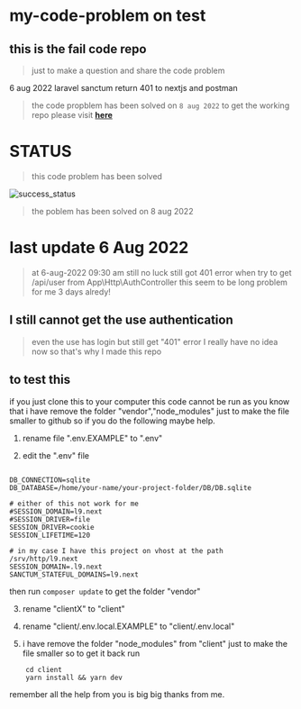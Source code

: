 # my-code-problem on test


## this is the fail code repo 
> just to make a question and share the code problem 

6 aug 2022 laravel sanctum return 401 to nextjs and postman 
> the code propblem has been solved on `8 aug 2022` to get the working repo please visit [**here**](https://github.com/farookphuket/laravel-nextjs-login)


[success_status]:https://archive.org/download/arch_linux_myconfig_24-aug-2022_edit/success_STATUS.png

[fail_status]:https://archive.org/download/arch_linux_myconfig_24-aug-2022_edit/fail_STATUS.png

# STATUS 
> this code problem has been solved

![success_status]
> the poblem has been solved on 8 aug 2022

# last update 6 Aug 2022 

> at 6-aug-2022 09:30 am still no luck 
> still got 401 error when try to get /api/user from App\Http\AuthController 
> this seem to be long problem for me 3 days alredy!


## I still cannot get the use authentication

> even the use has login but still get "401" error I really have no idea now 
> so that's why I made this repo


## to test this 

if you just clone this to your computer this code cannot be run as you know 
    that i have remove the folder "vendor","node_modules" just to make the 
    file smaller to github so if you do the following maybe help.

1. rename file ".env.EXAMPLE" to ".env" 

2. edit the ".env" file 

```

DB_CONNECTION=sqlite
DB_DATABASE=/home/your-name/your-project-folder/DB/DB.sqlite

# either of this not work for me
#SESSION_DOMAIN=l9.next
#SESSION_DRIVER=file
SESSION_DRIVER=cookie
SESSION_LIFETIME=120

# in my case I have this project on vhost at the path /srv/http/l9.next
SESSION_DOMAIN=.l9.next
SANCTUM_STATEFUL_DOMAINS=l9.next
```

then run `composer update` to get the folder "vendor"

3. rename "clientX" to "client"

4. rename "client/.env.local.EXAMPLE" to "client/.env.local" 

5. i have remove the folder "node_modules" from "client" 
just to make the file smaller so to get it back run 

```
    cd client
    yarn install && yarn dev
```


remember all the help from you is big big thanks from me.





